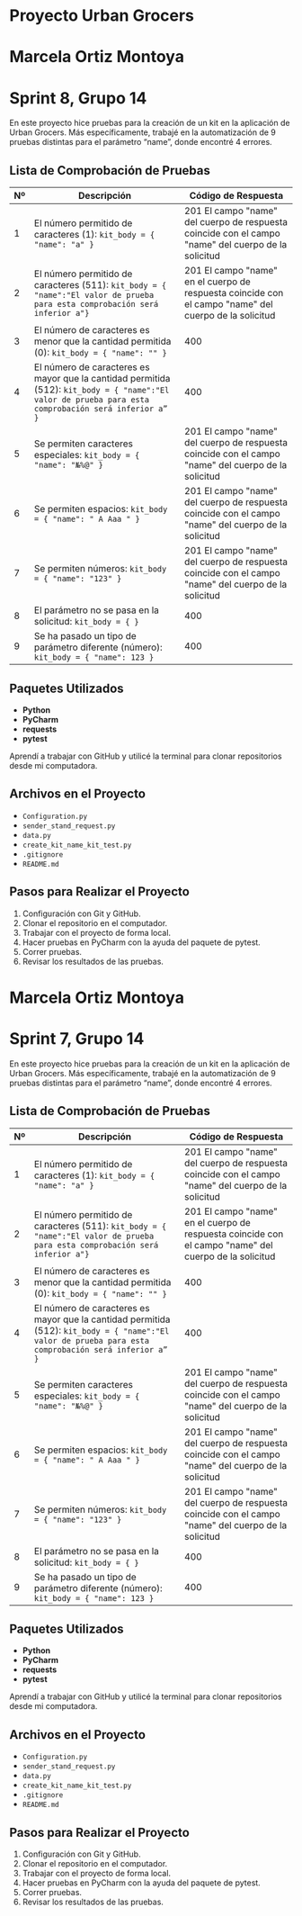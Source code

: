 # Proyecto Urban Grocers 
# Marcela Ortiz Montoya
# Sprint 8, Grupo 14

En este proyecto hice pruebas para la creación de un kit en la aplicación de Urban Grocers. Más específicamente, trabajé en la automatización de 9 pruebas distintas para el parámetro “name”, donde encontré 4 errores.

## Lista de Comprobación de Pruebas

| Nº | Descripción                                                                 | Código de Respuesta                          |
|----|-----------------------------------------------------------------------------|---------------------------------------------|
| 1  | El número permitido de caracteres (1): `kit_body = { "name": "a" }`       | 201 El campo "name" del cuerpo de respuesta coincide con el campo "name" del cuerpo de la solicitud |
| 2  | El número permitido de caracteres (511): `kit_body = { "name":"El valor de prueba para esta comprobación será inferior a"}` | 201 El campo "name" en el cuerpo de respuesta coincide con el campo "name" del cuerpo de la solicitud |
| 3  | El número de caracteres es menor que la cantidad permitida (0): `kit_body = { "name": "" }` | 400                                         |
| 4  | El número de caracteres es mayor que la cantidad permitida (512): `kit_body = { "name":"El valor de prueba para esta comprobación será inferior a” }` | 400                                         |
| 5  | Se permiten caracteres especiales: `kit_body = { "name": "№%@" }`          | 201 El campo "name" del cuerpo de respuesta coincide con el campo "name" del cuerpo de la solicitud |
| 6  | Se permiten espacios: `kit_body = { "name": " A Aaa " }`                   | 201 El campo "name" del cuerpo de respuesta coincide con el campo "name" del cuerpo de la solicitud |
| 7  | Se permiten números: `kit_body = { "name": "123" }`                        | 201 El campo "name" del cuerpo de respuesta coincide con el campo "name" del cuerpo de la solicitud |
| 8  | El parámetro no se pasa en la solicitud: `kit_body = { }`                 | 400                                         |
| 9  | Se ha pasado un tipo de parámetro diferente (número): `kit_body = { "name": 123 }` | 400                                         |

## Paquetes Utilizados

- **Python**
- **PyCharm**
- **requests**
- **pytest**

Aprendí a trabajar con GitHub y utilicé la terminal para clonar repositorios desde mi computadora.

## Archivos en el Proyecto

- `Configuration.py`
- `sender_stand_request.py`
- `data.py`
- `create_kit_name_kit_test.py`
- `.gitignore`
- `README.md`

## Pasos para Realizar el Proyecto

1. Configuración con Git y GitHub.
2. Clonar el repositorio en el computador.
3. Trabajar con el proyecto de forma local.
4. Hacer pruebas en PyCharm con la ayuda del paquete de pytest.
5. Correr pruebas.
6. Revisar los resultados de las pruebas.

# Marcela Ortiz Montoya
# Sprint 7, Grupo 14

En este proyecto hice pruebas para la creación de un kit en la aplicación de Urban Grocers. Más específicamente, trabajé en la automatización de 9 pruebas distintas para el parámetro “name”, donde encontré 4 errores.

## Lista de Comprobación de Pruebas

| Nº | Descripción                                                                 | Código de Respuesta                          |
|----|-----------------------------------------------------------------------------|---------------------------------------------|
| 1  | El número permitido de caracteres (1): `kit_body = { "name": "a" }`       | 201 El campo "name" del cuerpo de respuesta coincide con el campo "name" del cuerpo de la solicitud |
| 2  | El número permitido de caracteres (511): `kit_body = { "name":"El valor de prueba para esta comprobación será inferior a"}` | 201 El campo "name" en el cuerpo de respuesta coincide con el campo "name" del cuerpo de la solicitud |
| 3  | El número de caracteres es menor que la cantidad permitida (0): `kit_body = { "name": "" }` | 400                                         |
| 4  | El número de caracteres es mayor que la cantidad permitida (512): `kit_body = { "name":"El valor de prueba para esta comprobación será inferior a” }` | 400                                         |
| 5  | Se permiten caracteres especiales: `kit_body = { "name": "№%@" }`          | 201 El campo "name" del cuerpo de respuesta coincide con el campo "name" del cuerpo de la solicitud |
| 6  | Se permiten espacios: `kit_body = { "name": " A Aaa " }`                   | 201 El campo "name" del cuerpo de respuesta coincide con el campo "name" del cuerpo de la solicitud |
| 7  | Se permiten números: `kit_body = { "name": "123" }`                        | 201 El campo "name" del cuerpo de respuesta coincide con el campo "name" del cuerpo de la solicitud |
| 8  | El parámetro no se pasa en la solicitud: `kit_body = { }`                 | 400                                         |
| 9  | Se ha pasado un tipo de parámetro diferente (número): `kit_body = { "name": 123 }` | 400                                         |

## Paquetes Utilizados

- **Python**
- **PyCharm**
- **requests**
- **pytest**

Aprendí a trabajar con GitHub y utilicé la terminal para clonar repositorios desde mi computadora.

## Archivos en el Proyecto

- `Configuration.py`
- `sender_stand_request.py`
- `data.py`
- `create_kit_name_kit_test.py`
- `.gitignore`
- `README.md`

## Pasos para Realizar el Proyecto

1. Configuración con Git y GitHub.
2. Clonar el repositorio en el computador.
3. Trabajar con el proyecto de forma local.
4. Hacer pruebas en PyCharm con la ayuda del paquete de pytest.
5. Correr pruebas.
6. Revisar los resultados de las pruebas.
